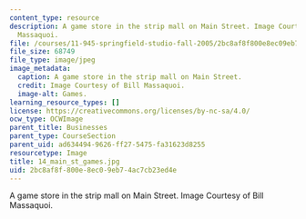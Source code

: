 ```yaml
---
content_type: resource
description: A game store in the strip mall on Main Street. Image Courtesy of Bill
  Massaquoi.
file: /courses/11-945-springfield-studio-fall-2005/2bc8af8f800e8ec09eb74ac7cb23ed4e_14_main_st_games.jpg
file_size: 68749
file_type: image/jpeg
image_metadata:
  caption: A game store in the strip mall on Main Street.
  credit: Image Courtesy of Bill Massaquoi.
  image-alt: Games.
learning_resource_types: []
license: https://creativecommons.org/licenses/by-nc-sa/4.0/
ocw_type: OCWImage
parent_title: Businesses
parent_type: CourseSection
parent_uid: ad634494-9626-ff27-5475-fa31623d8255
resourcetype: Image
title: 14_main_st_games.jpg
uid: 2bc8af8f-800e-8ec0-9eb7-4ac7cb23ed4e
---
```

A game store in the strip mall on Main Street. Image Courtesy of Bill Massaquoi.